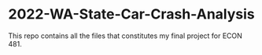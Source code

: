 # 2022-WA-State-Car-Crash-Analysis
This repo contains all the files that constitutes my final project for ECON 481.

